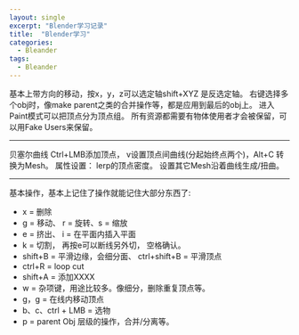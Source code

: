```yaml
---
layout: single
excerpt: "Blender学习记录"
title:  "Blender学习"
categories:
  - Bleander
tags:
  - Bleander
---
```


基本上带方向的移动，按x，y，z可以选定轴shift+XYZ 是反选定轴。
右键选择多个obj时，像make parent之类的合并操作等，都是应用到最后的obj上。
进入Paint模式可以把顶点分为顶点组。
所有资源都需要有物体使用者才会被保留，可以用Fake Users来保留。
- - -
贝塞尔曲线
Ctrl+LMB添加顶点， v设置顶点间曲线(分起始终点两个)，Alt+C 转换为Mesh。
属性设置：
lerp的顶点密度。
设置其它Mesh沿着曲线生成/扭曲。
- - -

基本操作，基本上记住了操作就能记住大部分东西了:
- x = 删除
- g = 移动、 r = 旋转、s = 缩放
- e = 挤出、 i = 在平面内插入平面
- k = 切割， 再按e可以断线另外切， 空格确认。
- shift+B = 平滑边缘，会细分面、 ctrl+shift+B = 平滑顶点
- ctrl+R = loop cut
- shift+A = 添加XXXX
- w = 杂项键，用途比较多。像细分，删除重复顶点等。
- g，g = 在线内移动顶点
- b、c、ctrl + LMB = 选物
- p = parent Obj 层级的操作，合并/分离等。